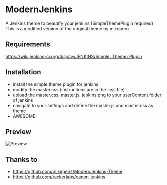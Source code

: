 ModernJenkins
=============

A Jenkins theme to beautify your jenkins (SimpleThemePlugin required)
This is a modified version of the original theme by mikepenz



Requirements
-------------
https://wiki.jenkins-ci.org/display/JENKINS/Simple+Theme+Plugin



Installation
-------------
- install the simple theme plugin for jenkins
- modify the master.css (instructions are in the .css file)
- upload the master.css, master.js, jenkins.png to your userContent folder of jenkins
- navigate to your settings and define the master.js and master.css as theme
- AWESOME!


Preview
------------
![Preview](https://raw.githubusercontent.com/mikepenz/ModernJenkins/master/img/preview.png)

Thanks to
------------
- https://github.com/mikepenz/ModernJenkins-Theme
- https://github.com/rackerlabs/canon-jenkins

